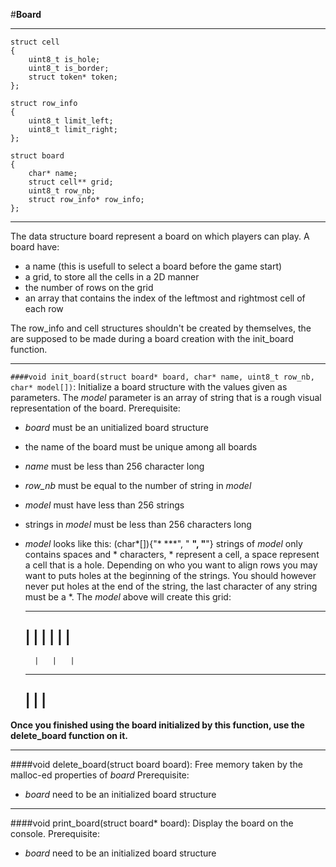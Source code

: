#**Board**

---
```
struct cell
{
	uint8_t is_hole;
	uint8_t is_border;
	struct token* token;
};

struct row_info
{
	uint8_t limit_left;
	uint8_t limit_right;
};

struct board
{
	char* name;
	struct cell** grid;
	uint8_t row_nb;
	struct row_info* row_info;
};
```

---
The data structure board represent a board on which players can play.
A board have:
* a name (this is usefull to select a board before the game start)
* a grid, to store all the cells in a 2D manner
* the number of rows on the grid
* an array that contains the index of the leftmost and rightmost cell of each row

The row_info and cell structures shouldn't be created by themselves, the are supposed
to be made during a board creation with the init_board function.

---
`####void init_board(struct board* board, char* name, uint8_t row_nb, char* model[])`:
Initialize a board structure with the values given as parameters.
The _model_ parameter is an array of string that is a rough visual representation of the board.
Prerequisite:
* _board_ must be an unitialized board structure
* the name of the board must be unique among all boards
* _name_ must be less than 256 character long
* _row\_nb_ must be equal to the number of string in _model_
* _model_ must have less than 256 strings
* strings in _model_ must be less than 256 characters long

* _model_ looks like this: (char*[]){"* ***",
									 " **",
									 "**"}
strings of _model_ only contains spaces and * characters, * represent a cell,
a space represent a cell that is a hole.
Depending on who you want to align rows you may want to puts holes at the beginning of the strings.
You should however never put holes at the end of the string, the last character of any string must be a *.
The _model_ above will create this grid:
	----    ------------
	|   |   |   |   |   |
	--------------------
	    |   |   |
	------------
	|   |   |
	--------

**Once you finished using the board initialized by this function, use the delete_board function on it.**

---
####void delete_board(struct board board):
Free memory taken by the malloc-ed properties of _board_
Prerequisite:
* _board_ need to be an initialized board structure

---
####void print_board(struct board* board):
Display the board on the console.
Prerequisite:
* _board_ need to be an initialized board structure
